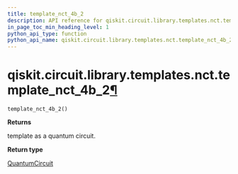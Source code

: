 ```yaml
---
title: template_nct_4b_2
description: API reference for qiskit.circuit.library.templates.nct.template_nct_4b_2
in_page_toc_min_heading_level: 1
python_api_type: function
python_api_name: qiskit.circuit.library.templates.nct.template_nct_4b_2
---
```


# qiskit.circuit.library.templates.nct.template\_nct\_4b\_2[¶](#qiskit-circuit-library-templates-nct-template-nct-4b-2 "Permalink to this headline")

<span id="qiskit.circuit.library.templates.nct.template_nct_4b_2" />

`template_nct_4b_2()`

**Returns**

template as a quantum circuit.

**Return type**

[QuantumCircuit](qiskit.circuit.QuantumCircuit "qiskit.circuit.QuantumCircuit")

